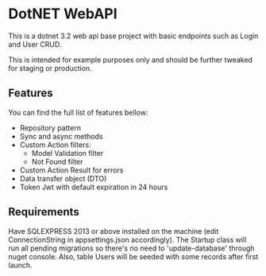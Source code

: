 # DotNET WebAPI

This is a dotnet 3.2 web api base project with basic endpoints such as Login and User CRUD.

This is intended for example purposes only and should be further tweaked for staging or production.

## Features
You can find the full list of features bellow:
 - Repository pattern
 - Sync and async methods
 - Custom Action filters:
    - Model Validation filter
    - Not Found filter
 - Custom Action Result for errors
 - Data transfer object (DTO)
 - Token Jwt with default expiration in 24 hours

## Requirements 
 Have SQLEXPRESS 2013 or above installed on the machine (edit ConnectionString in appsettings.json accordingly). 
 The Startup class will run all pending migrations so there's no need to 'update-database' through nuget console. 
 Also, table Users will be seeded with some records after first launch.
